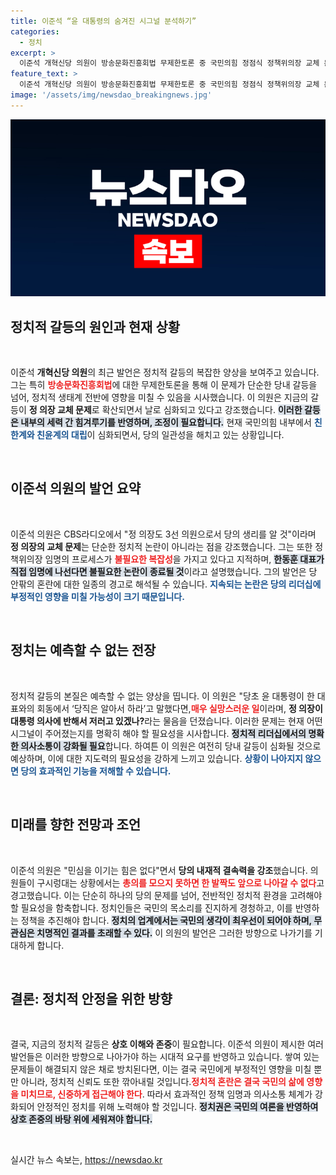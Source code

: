 ```yaml
---
title: 이준석 “윤 대통령의 숨겨진 시그널 분석하기”
categories:
  - 정치
excerpt: >
  이준석 개혁신당 의원이 방송문화진흥회법 무제한토론 중 국민의힘 정점식 정책위의장 교체 문제를 언급하며 당내 갈등을 진단했다. 한동훈 대표가 간단히 임명하면 된다는 그의 발언이 주목받고 있다. 내부 반발과 민심을 강조하며 우려를 표한 이 의원의 발언이 정치권에 파장을 미칠 전망이다.
feature_text: >
  이준석 개혁신당 의원이 방송문화진흥회법 무제한토론 중 국민의힘 정점식 정책위의장 교체 문제를 언급하며 당내 갈등을 진단했다. 한동훈 대표가 간단히 임명하면 된다는 그의 발언이 주목받고 있다. 내부 반발과 민심을 강조하며 우려를 표한 이 의원의 발언이 정치권에 파장을 미칠 전망이다.
image: '/assets/img/newsdao_breakingnews.jpg'
---
```


<p><img src="/assets/img/newsdao_breakingnews.jpg" alt="pcversion 속보" /></p>

<h2 data-ke-size="size26">정치적 갈등의 원인과 현재 상황</h2>

<p data-ke-size="size16">&nbsp;</p>

<p>이준석 <b>개혁신당 의원</b>의 최근 발언은 정치적 갈등의 복잡한 양상을 보여주고 있습니다. 그는 특히 <b><span style="color: #ee2323;">방송문화진흥회법</span></b>에 대한 무제한토론을 통해 이 문제가 단순한 당내 갈등을 넘어, 정치적 생태계 전반에 영향을 미칠 수 있음을 시사했습니다. 이 의원은 지금의 갈등이 <b>정 의장 교체 문제</b>로 확산되면서 날로 심화되고 있다고 강조했습니다. <b><span style="background-color: #21538527;">이러한 갈등은 내부의 세력 간 힘겨루기를 반영하며, 조정이 필요합니다.</span></b> 현재 국민의힘 내부에서 <b><span style="color: #1a5490;">친한계와 친윤계의 대립</span></b>이 심화되면서, 당의 일관성을 해치고 있는 상황입니다. </p>

<p data-ke-size="size16">&nbsp;</p>

<h2 data-ke-size="size26">이준석 의원의 발언 요약</h2>

<p data-ke-size="size16">&nbsp;</p>

<p>이준석 의원은 CBS라디오에서 "정 의장도 3선 의원으로서 당의 생리를 알 것"이라며 <b>정 의장의 교체 문제</b>는 단순한 정치적 논란이 아니라는 점을 강조했습니다. 그는 또한 정책위의장 임명의 프로세스가 <b><span style="color: #ee2323;">불필요한 복잡성</span></b>을 가지고 있다고 지적하며, <b><span style="background-color: #21538527;">한동훈 대표가 직접 임명에 나선다면 불필요한 논란이 종료될 것</span></b>이라고 설명했습니다. 그의 발언은 당 안팎의 혼란에 대한 일종의 경고로 해석될 수 있습니다. <b><span style="color: #1a5490;">지속되는 논란은 당의 리더십에 부정적인 영향을 미칠 가능성이 크기 때문입니다.</span></b></p>

<p data-ke-size="size16">&nbsp;</p>

<h2 data-ke-size="size26">정치는 예측할 수 없는 전장</h2>

<p data-ke-size="size16">&nbsp;</p>

<p>정치적 갈등의 본질은 예측할 수 없는 양상을 띱니다. 이 의원은 "당초 윤 대통령이 한 대표와의 회동에서 ‘당직은 알아서 하라’고 말했다면,<b><span style="color: #ee2323;">매우 실망스러운 일</span></b>이라며, <b>정 의장이 대통령 의사에 반해서 저러고 있겠나?</b>라는 물음을 던졌습니다. 이러한 문제는 현재 어떤 시그널이 주어졌는지를 명확히 해야 할 필요성을 시사합니다. <b><span style="background-color: #21538527;">정치적 리더십에서의 명확한 의사소통이 강화될 필요</span></b>합니다. 하여튼 이 의원은 여전히 당내 갈등이 심화될 것으로 예상하며, 이에 대한 지도력의 필요성을 강하게 느끼고 있습니다. <b><span style="color: #1a5490;">상황이 나아지지 않으면 당의 효과적인 기능을 저해할 수 있습니다.</span></b></p>

<p data-ke-size="size16">&nbsp;</p>

<h2 data-ke-size="size26">미래를 향한 전망과 조언</h2>

<p data-ke-size="size16">&nbsp;</p>

<p>이준석 의원은 "민심을 이기는 힘은 없다"면서 <b>당의 내재적 결속력을 강조</b>했습니다. 의원들이 구시렁대는 상황에서는 <b><span style="color: #ee2323;">총의를 모으지 못하면 한 발짝도 앞으로 나아갈 수 없다</span></b>고 경고했습니다. 이는 단순히 하나의 당의 문제를 넘어, 전반적인 정치적 환경을 고려해야 할 필요성을 함축합니다. 정치인들은 국민의 목소리를 진지하게 경청하고, 이를 반영하는 정책을 추진해야 합니다. <b><span style="background-color: #21538527;">정치의 업계에서는 국민의 생각이 최우선이 되어야 하며, 무관심은 치명적인 결과를 초래할 수 있다.</span></b> 이 의원의 발언은 그러한 방향으로 나가기를 기대하게 합니다.</p>

<p data-ke-size="size16">&nbsp;</p>

<h2 data-ke-size="size26">결론: 정치적 안정을 위한 방향</h2>

<p data-ke-size="size16">&nbsp;</p>

<p>결국, 지금의 정치적 갈등은 <b>상호 이해와 존중</b>이 필요합니다. 이준석 의원이 제시한 여러 발언들은 이러한 방향으로 나아가야 하는 시대적 요구를 반영하고 있습니다. 쌓여 있는 문제들이 해결되지 않은 채로 방치된다면, 이는 결국 국민에게 부정적인 영향을 미칠 뿐만 아니라, 정치적 신뢰도 또한 깎아내릴 것입니다.<b><span style="color: #ee2323;">정치적 혼란은 결국 국민의 삶에 영향을 미치므로, 신중하게 접근해야 한다</span></b>. 따라서 효과적인 정책 임명과 의사소통 체계가 강화되어 안정적인 정치를 위해 노력해야 할 것입니다. <b><span style="background-color: #21538527;">정치권은 국민의 여론을 반영하여 상호 존중의 바탕 위에 세워져야 합니다.</span></b> </p>

<p data-ke-size="size16">&nbsp;</p>
실시간 뉴스 속보는, <a href="https://newsdao.kr" rel="dofollow">https://newsdao.kr</a>


